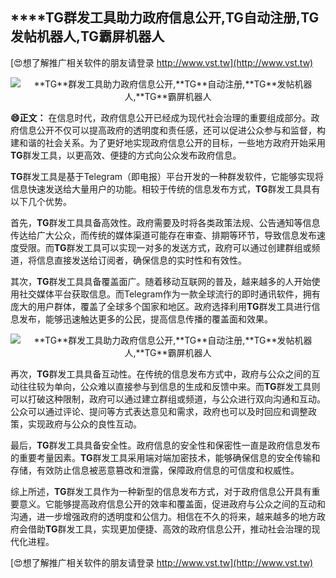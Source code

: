 ## ****TG**群发工具助力政府信息公开,**TG**自动注册,**TG**发帖机器人,**TG**霸屏机器人**

[😍想了解推广相关软件的朋友请登录 http://www.vst.tw](http://www.vst.tw)

 <center><img src="https://vst.tw/MP4/tuiguang/png/8.png" alt="**TG**群发工具助力政府信息公开,**TG**自动注册,**TG**发帖机器人,**TG**霸屏机器人"></center>

**😄正文：**
在信息时代，政府信息公开已经成为现代社会治理的重要组成部分。政府信息公开不仅可以提高政府的透明度和责任感，还可以促进公众参与和监督，构建和谐的社会关系。为了更好地实现政府信息公开的目标，一些地方政府开始采用**TG**群发工具，以更高效、便捷的方式向公众发布政府信息。

**TG**群发工具是基于Telegram（即电报）平台开发的一种群发软件，它能够实现将信息快速发送给大量用户的功能。相较于传统的信息发布方式，**TG**群发工具具有以下几个优势。

首先，**TG**群发工具具备高效性。政府需要及时将各类政策法规、公告通知等信息传达给广大公众，而传统的媒体渠道可能存在审查、排期等环节，导致信息发布速度受限。而**TG**群发工具可以实现一对多的发送方式，政府可以通过创建群组或频道，将信息直接发送给订阅者，确保信息的实时性和有效性。

其次，**TG**群发工具具备覆盖面广。随着移动互联网的普及，越来越多的人开始使用社交媒体平台获取信息。而Telegram作为一款全球流行的即时通讯软件，拥有庞大的用户群体，覆盖了全球多个国家和地区。政府选择利用**TG**群发工具进行信息发布，能够迅速触达更多的公民，提高信息传播的覆盖面和效果。

 <center><img src="https://vst.tw/MP4/tuiguang/png/3.png" alt="**TG**群发工具助力政府信息公开,**TG**自动注册,**TG**发帖机器人,**TG**霸屏机器人"></center>

再次，**TG**群发工具具备互动性。在传统的信息发布方式中，政府与公众之间的互动往往较为单向，公众难以直接参与到信息的生成和反馈中来。而**TG**群发工具则可以打破这种限制，政府可以通过建立群组或频道，与公众进行双向沟通和互动。公众可以通过评论、提问等方式表达意见和需求，政府也可以及时回应和调整政策，实现政府与公众的良性互动。

最后，**TG**群发工具具备安全性。政府信息的安全性和保密性一直是政府信息发布的重要考量因素。**TG**群发工具采用端对端加密技术，能够确保信息的安全传输和存储，有效防止信息被恶意篡改和泄露，保障政府信息的可信度和权威性。

综上所述，**TG**群发工具作为一种新型的信息发布方式，对于政府信息公开具有重要意义。它能够提高政府信息公开的效率和覆盖面，促进政府与公众之间的互动和沟通，进一步增强政府的透明度和公信力。相信在不久的将来，越来越多的地方政府会借助**TG**群发工具，实现更加便捷、高效的政府信息公开，推动社会治理的现代化进程。

[😍想了解推广相关软件的朋友请登录 http://www.vst.tw](http://www.vst.tw)



